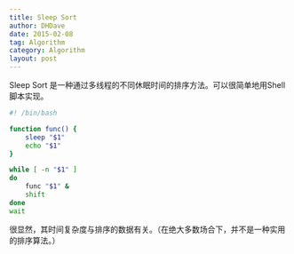 ```yaml
---
title: Sleep Sort
author: DHDave
date: 2015-02-08
tag: Algorithm
category: Algorithm
layout: post
---
```


Sleep Sort 是一种通过多线程的不同休眠时间的排序方法。可以很简单地用Shell脚本实现。

```bash
#! /bin/bash

function func() {
    sleep "$1"
    echo "$1"
}

while [ -n "$1" ]
do
    func "$1" &
    shift
done
wait
```

<!--more-->

很显然，其时间复杂度与排序的数据有关。（在绝大多数场合下，并不是一种实用的排序算法。）



